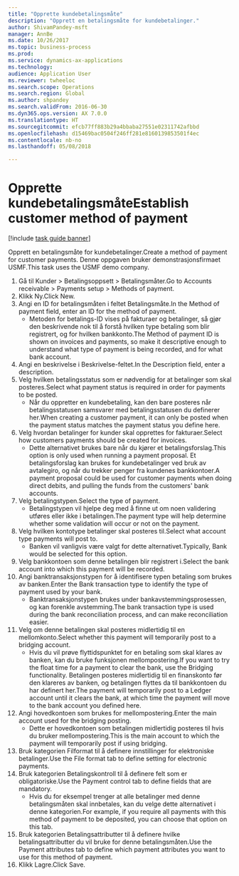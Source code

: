 ```yaml
--- 
title: "Opprette kundebetalingsmåte"
description: "Opprett en betalingsmåte for kundebetalinger."
author: ShivamPandey-msft
manager: AnnBe
ms.date: 10/26/2017
ms.topic: business-process
ms.prod: 
ms.service: dynamics-ax-applications
ms.technology: 
audience: Application User
ms.reviewer: twheeloc
ms.search.scope: Operations
ms.search.region: Global
ms.author: shpandey
ms.search.validFrom: 2016-06-30
ms.dyn365.ops.version: AX 7.0.0
ms.translationtype: HT
ms.sourcegitcommit: efcb77ff883b29a4bbaba27551e02311742afbbd
ms.openlocfilehash: d15469bac0504f246ff281e8160139853501f4ec
ms.contentlocale: nb-no
ms.lasthandoff: 05/08/2018

---
```

# <a name="establish-customer-method-of-payment"></a><span data-ttu-id="273c8-103">Opprette kundebetalingsmåte</span><span class="sxs-lookup"><span data-stu-id="273c8-103">Establish customer method of payment</span></span>

[!include [task guide banner](../../includes/task-guide-banner.md)]

<span data-ttu-id="273c8-104">Opprett en betalingsmåte for kundebetalinger.</span><span class="sxs-lookup"><span data-stu-id="273c8-104">Create a method of payment for customer payments.</span></span> <span data-ttu-id="273c8-105">Denne oppgaven bruker demonstrasjonsfirmaet USMF.</span><span class="sxs-lookup"><span data-stu-id="273c8-105">This task uses the USMF demo company.</span></span>

1. <span data-ttu-id="273c8-106">Gå til Kunder > Betalingsoppsett > Betalingsmåter.</span><span class="sxs-lookup"><span data-stu-id="273c8-106">Go to Accounts receivable > Payments setup > Methods of payment.</span></span>
2. <span data-ttu-id="273c8-107">Klikk Ny.</span><span class="sxs-lookup"><span data-stu-id="273c8-107">Click New.</span></span>
3. <span data-ttu-id="273c8-108">Angi en ID for betalingsmåten i feltet Betalingsmåte.</span><span class="sxs-lookup"><span data-stu-id="273c8-108">In the Method of payment field, enter an ID for the method of payment.</span></span>
    * <span data-ttu-id="273c8-109">Metoden for betalings-ID vises på fakturaer og betalinger, så gjør den beskrivende nok til å forstå hvilken type betaling som blir registrert, og for hvilken bankkonto.</span><span class="sxs-lookup"><span data-stu-id="273c8-109">The Method of payment ID is shown on invoices and payments, so make it descriptive enough to understand what type of payment is being recorded, and for what bank account.</span></span>  
4. <span data-ttu-id="273c8-110">Angi en beskrivelse i Beskrivelse-feltet.</span><span class="sxs-lookup"><span data-stu-id="273c8-110">In the Description field, enter a description.</span></span>
5. <span data-ttu-id="273c8-111">Velg hvilken betalingsstatus som er nødvendig for at betalinger som skal posteres.</span><span class="sxs-lookup"><span data-stu-id="273c8-111">Select what payment status is required in order for payments to be posted.</span></span>
    * <span data-ttu-id="273c8-112">Når du oppretter en kundebetaling, kan den bare posteres når betalingsstatusen samsvarer med betalingsstatusen du definerer her.</span><span class="sxs-lookup"><span data-stu-id="273c8-112">When creating a customer payment, it can only be posted when the payment status matches the payment status you define here.</span></span>  
6. <span data-ttu-id="273c8-113">Velg hvordan betalinger for kunder skal opprettes for fakturaer.</span><span class="sxs-lookup"><span data-stu-id="273c8-113">Select how customers payments should be created for invoices.</span></span>
    * <span data-ttu-id="273c8-114">Dette alternativet brukes bare når du kjører et betalingsforslag.</span><span class="sxs-lookup"><span data-stu-id="273c8-114">This option is only used when running a payment proposal.</span></span> <span data-ttu-id="273c8-115">Et betalingsforslag kan brukes for kundebetalinger ved bruk av avtalegiro, og når du trekker penger fra kundenes bankkontoer.</span><span class="sxs-lookup"><span data-stu-id="273c8-115">A payment proposal could be used for customer payments when doing direct debits, and pulling the funds from the customers' bank accounts.</span></span>  
7. <span data-ttu-id="273c8-116">Velg betalingstypen.</span><span class="sxs-lookup"><span data-stu-id="273c8-116">Select the type of payment.</span></span>
    * <span data-ttu-id="273c8-117">Betalingstypen vil hjelpe deg med å finne ut om noen validering utføres eller ikke i betalingen.</span><span class="sxs-lookup"><span data-stu-id="273c8-117">The payment type will help determine whether some validation will occur or not on the payment.</span></span>  
8. <span data-ttu-id="273c8-118">Velg hvilken kontotype betalinger skal posteres til.</span><span class="sxs-lookup"><span data-stu-id="273c8-118">Select what account type payments will post to.</span></span>
    * <span data-ttu-id="273c8-119">Banken vil vanligvis være valgt for dette alternativet.</span><span class="sxs-lookup"><span data-stu-id="273c8-119">Typically, Bank would be selected for this option.</span></span>  
9. <span data-ttu-id="273c8-120">Velg bankkontoen som denne betalingen blir registrert i.</span><span class="sxs-lookup"><span data-stu-id="273c8-120">Select the bank account into which this payment will be recorded.</span></span>
10. <span data-ttu-id="273c8-121">Angi banktransaksjonstypen for å identifisere typen betaling som brukes av banken.</span><span class="sxs-lookup"><span data-stu-id="273c8-121">Enter the Bank transaction type to identify the type of payment used by your bank.</span></span>
    * <span data-ttu-id="273c8-122">Banktransaksjonstypen brukes under bankavstemmingsprosessen, og kan forenkle avstemming.</span><span class="sxs-lookup"><span data-stu-id="273c8-122">The bank transaction type is used during the bank reconciliation process, and can make reconciliation easier.</span></span>  
11. <span data-ttu-id="273c8-123">Velg om denne betalingen skal posteres midlertidig til en mellomkonto.</span><span class="sxs-lookup"><span data-stu-id="273c8-123">Select whether this payment will temporarily post to a bridging account.</span></span>
    * <span data-ttu-id="273c8-124">Hvis du vil prøve flyttidspunktet for en betaling som skal klares av banken, kan du bruke funksjonen mellompostering.</span><span class="sxs-lookup"><span data-stu-id="273c8-124">If you want to try the float time for a payment to clear the bank, use the Bridging functionality.</span></span> <span data-ttu-id="273c8-125">Betalingen posteres midlertidig til en finanskonto før den klareres av banken, og betalingen flyttes da til bankkontoen du har definert her.</span><span class="sxs-lookup"><span data-stu-id="273c8-125">The payment will temporarily post to a Ledger account until it clears the bank, at which time the payment will move to the bank account you defined here.</span></span>  
12. <span data-ttu-id="273c8-126">Angi hovedkontoen som brukes for mellompostering.</span><span class="sxs-lookup"><span data-stu-id="273c8-126">Enter the main account used for the bridging posting.</span></span>
    * <span data-ttu-id="273c8-127">Dette er hovedkontoen som betalingen midlertidig posteres til hvis du bruker mellompostering.</span><span class="sxs-lookup"><span data-stu-id="273c8-127">This is the main account to which the payment will temporarily post if using bridging.</span></span>  
13. <span data-ttu-id="273c8-128">Bruk kategorien Filformat til å definere innstillinger for elektroniske betalinger.</span><span class="sxs-lookup"><span data-stu-id="273c8-128">Use the File format tab to define setting for electronic payments.</span></span>
14. <span data-ttu-id="273c8-129">Bruk kategorien Betalingskontroll til å definere felt som er obligatoriske.</span><span class="sxs-lookup"><span data-stu-id="273c8-129">Use the Payment control tab to define fields that are mandatory.</span></span>
    * <span data-ttu-id="273c8-130">Hvis du for eksempel trenger at alle betalinger med denne betalingsmåten skal innbetales, kan du velge dette alternativet i denne kategorien.</span><span class="sxs-lookup"><span data-stu-id="273c8-130">For example, if you require all payments with this method of payment to be deposited, you can choose that option on this tab.</span></span>  
15. <span data-ttu-id="273c8-131">Bruk kategorien Betalingsattributter til å definere hvilke betalingsattributter du vil bruke for denne betalingsmåten.</span><span class="sxs-lookup"><span data-stu-id="273c8-131">Use the Payment attributes tab to define which payment attributes you want to use for this method of payment.</span></span>
16. <span data-ttu-id="273c8-132">Klikk Lagre.</span><span class="sxs-lookup"><span data-stu-id="273c8-132">Click Save.</span></span>


